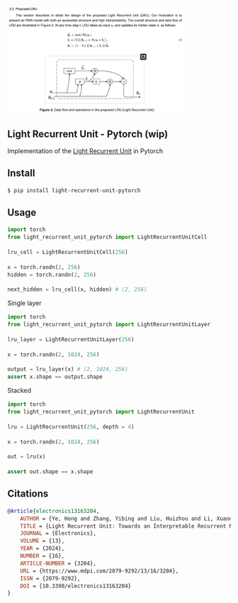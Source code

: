 <img src="./lru.png" width="400px"></img>

## Light Recurrent Unit - Pytorch (wip)

Implementation of the <a href="https://www.mdpi.com/2079-9292/13/16/3204">Light Recurrent Unit</a> in Pytorch

## Install

```bash
$ pip install light-recurrent-unit-pytorch
```

## Usage

```python
import torch
from light_recurrent_unit_pytorch import LightRecurrentUnitCell

lru_cell = LightRecurrentUnitCell(256)

x = torch.randn(2, 256)
hidden = torch.randn(2, 256)

next_hidden = lru_cell(x, hidden) # (2, 256)
```

Single layer

```python
import torch
from light_recurrent_unit_pytorch import LightRecurrentUnitLayer

lru_layer = LightRecurrentUnitLayer(256)

x = torch.randn(2, 1024, 256)

output = lru_layer(x) # (2, 1024, 256)
assert x.shape == output.shape
```

Stacked

```python
import torch
from light_recurrent_unit_pytorch import LightRecurrentUnit

lru = LightRecurrentUnit(256, depth = 4)

x = torch.randn(2, 1024, 256)

out = lru(x)

assert out.shape == x.shape
```

## Citations

```bibtex
@Article{electronics13163204,
    AUTHOR = {Ye, Hong and Zhang, Yibing and Liu, Huizhou and Li, Xuannong and Chang, Jiaming and Zheng, Hui},
    TITLE = {Light Recurrent Unit: Towards an Interpretable Recurrent Neural Network for Modeling Long-Range Dependency},
    JOURNAL = {Electronics},
    VOLUME = {13},
    YEAR = {2024},
    NUMBER = {16},
    ARTICLE-NUMBER = {3204},
    URL = {https://www.mdpi.com/2079-9292/13/16/3204},
    ISSN = {2079-9292},
    DOI = {10.3390/electronics13163204}
}
```
